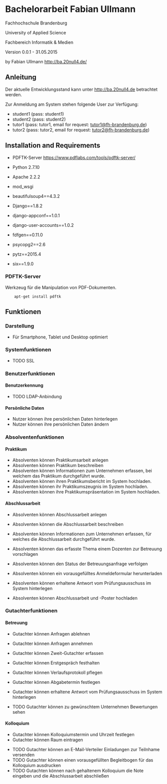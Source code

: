 Bachelorarbeit Fabian Ullmann
========
Fachhochschule Brandenburg

University of Applied Science

Fachbereich Informatik & Medien 



Version 0.0.1 - 31.05.2015

by Fabian Ullmann 
<http://ba.20null4.de/>


Anleitung
------------
Der aktuelle Entwicklungsstand kann unter <http://ba.20null4.de> betrachtet werden. 

Zur Anmeldung am System stehen folgende User zur Verfügung: 

+ student1 (pass: student1)
+ student2 (pass: student2)
+ tutor1 (pass: tutor1, email for request: tutor1@fh-brandenburg.de)
+ tutor2 (pass: tutor2, email for request: tutor2@fh-brandenburg.de)



Installation and Requirements
-----------------------------

+ PDFTK-Server <https://www.pdflabs.com/tools/pdftk-server/>
+ Python 2.7.10
+ Apache 2.2.2
+ mod_wsgi


+ beautifulsoup4==4.3.2
+ Django==1.8.2
+ django-appconf==1.0.1
+ django-user-accounts==1.0.2
+ fdfgen==0.11.0
+ psycopg2==2.6
+ pytz==2015.4
+ six==1.9.0

### PDFTK-Server ###

Werkzeug für die Manipulation von PDF-Dokumenten.

		apt-get install pdftk


Funktionen
-------------

### Darstellung ###

+ Für Smartphone, Tablet und Desktop optimiert

### Systemfunktionen ###

+ TODO SSL

### Benutzerfunktionen ###
#### Benutzerkennung ####

+ TODO LDAP-Anbindung


#### Persönliche Daten ####

+ Nutzer können ihre persönlichen Daten hinterlegen
+ Nutzer können ihre persönlichen Daten ändern

### Absolventenfunktionen ###

#### Praktikum ####

+ Absolventen können Praktikumsarbeit anlegen
+ Absolventen können Praktikum beschreiben
+ Absolventen können Informationen zum Unternehmen erfassen, bei welchem das Praktikum durchgeführt wurde.
+ Absolventen können ihren Praktikumsbericht im System hochladen. 
+ Absolventen können ihr Praktikumszeugnis im System hochladen. 
+ Absolventen können ihre Praktikumspräsentation im System hochladen.

#### Abschlussarbeit ####

+ Absolventen können Abschlussarbeit anlegen
+ Absolventen können die Abschlussarbeit beschreiben
+ Absolventen können Informationen zum Unternehmen erfassen, für welches die Abschlussarbeit durchgeführt wurde.
+ Absolventen können das erfasste Thema einem Dozenten zur Betreuung vorschlagen
+ Absolventen können den Status der Betreuungsanfrage verfolgen 
+ Absolventen können ein vorausgefülltes Anmeldeformular herunterladen

+ Absolventen können erhaltene Antwort vom Prüfungsausschuss im System hinterlegen

+ Absolventen können Abschlussarbeit und -Poster hochladen


### Gutachterfunktionen ###

#### Betreuung ####

+ Gutachter können Anfragen ablehnen
+ Gutachter können Anfragen annehmen 
+ Gutachter können Zweit-Gutachter erfassen
+ Gutachter können Erstgespräch festhalten
+ Gutachter können Verlaufsprotokoll pflegen
+ Gutachter können Abgabetermin festlegen

+ Gutachter können erhaltene Antwort vom Prüfungsausschuss im System hinterlegen
+ TODO Gutachter können zu gewünschtem Unternehmen Bewertungen sehen

#### Kolloquium ####

+ Gutachter können Kolloquiumstermin und Uhrzeit festlegen
+ Gutachter können Raum eintragen

- TODO Gutachter können an E-Mail-Verteiler Einladungen zur Teilnhame versenden
- TODO Gutachter können einen vorausgefüllten Begleitbogen für das Kolloquium ausdrucken
- TODO Gutachten können nach gehaltenem Kolloquium die Note eingeben und die Abschlussarbeit abschließen